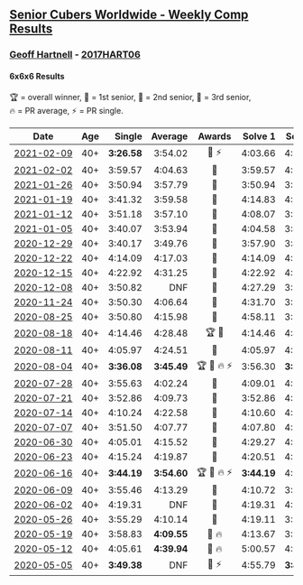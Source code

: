 <style>table {white-space: nowrap;}</style>

## [Senior Cubers Worldwide - Weekly Comp Results](/scw-comp/results/)
### [Geoff Hartnell](README.md) - [2017HART06](https://www.worldcubeassociation.org/persons/2017HART06?event=666)
#### 6x6x6 Results

<span style="white-space: nowrap;">🏆 = overall winner</span>, <span style="white-space: nowrap;">🥇 = 1st senior</span>, <span style="white-space: nowrap;">🥈 = 2nd senior</span>, <span style="white-space: nowrap;">🥉 = 3rd senior</span>, <span style="white-space: nowrap;">🔥 = PR average</span>, <span style="white-space: nowrap;">⚡ = PR single</span>.

| Date | Age | Single | Average | Awards | Solve 1 | Solve 2 | Solve 3 | Video |
| :--: | :--: | --: | --: | :--: | --: | --: | --: | :-- |
| [2021-02-09](../../results/2021-02-09/666.md) | 40+ | **3:26.58** | 3:54.02 | 🥈 ⚡ | 4:03.66 | 4:11.83 | **3:26.58** | [Desktop](https://www.facebook.com/events/1072787469872680/permalink/1073742303110530) / [Mobile](https://m.facebook.com/events/1072787469872680?view=permalink&id=1073742303110530) |
| [2021-02-02](../../results/2021-02-02/666.md) | 40+ | 3:59.57 | 4:04.63 | 🥈 | 3:59.57 | 4:05.98 | 4:08.34 | [Desktop](https://www.facebook.com/events/419241732746821/permalink/419876816016646) / [Mobile](https://m.facebook.com/events/419241732746821?view=permalink&id=419876816016646) |
| [2021-01-26](../../results/2021-01-26/666.md) | 40+ | 3:50.94 | 3:57.79 | 🥈 | 3:50.94 | 3:59.18 | 4:03.24 | [Desktop](https://www.facebook.com/events/886756952081472/permalink/887753345315166) / [Mobile](https://m.facebook.com/events/886756952081472?view=permalink&id=887753345315166) |
| [2021-01-19](../../results/2021-01-19/666.md) | 40+ | 3:41.32 | 3:59.58 | 🥈 | 4:14.83 | 4:02.60 | 3:41.32 | [Desktop](https://www.facebook.com/events/801984480354340/permalink/802388873647234) / [Mobile](https://m.facebook.com/events/801984480354340?view=permalink&id=802388873647234) |
| [2021-01-12](../../results/2021-01-12/666.md) | 40+ | 3:51.18 | 3:57.10 | 🥈 | 4:08.07 | 3:52.04 | 3:51.18 | [Desktop](https://www.facebook.com/events/412251730086008/permalink/412937123350802) / [Mobile](https://m.facebook.com/events/412251730086008?view=permalink&id=412937123350802) |
| [2021-01-05](../../results/2021-01-05/666.md) | 40+ | 3:40.07 | 3:53.94 | 🥉 | 4:04.58 | 3:40.07 | 3:57.16 | [Desktop](https://www.facebook.com/events/438895340619582/permalink/439941383848311) / [Mobile](https://m.facebook.com/events/438895340619582?view=permalink&id=439941383848311) |
| [2020-12-29](../../results/2020-12-29/666.md) | 40+ | 3:40.17 | 3:49.76 | 🥈 | 3:57.90 | 3:40.17 | 3:51.21 | [Desktop](https://www.facebook.com/events/1086076581855919/permalink/1086744491789128) / [Mobile](https://m.facebook.com/events/1086076581855919?view=permalink&id=1086744491789128) |
| [2020-12-22](../../results/2020-12-22/666.md) | 40+ | 4:14.09 | 4:17.03 | 🥈 | 4:14.09 | 4:20.41 | 4:16.60 | [Desktop](https://www.facebook.com/events/202563571576862/permalink/203816864784866) / [Mobile](https://m.facebook.com/events/202563571576862?view=permalink&id=203816864784866) |
| [2020-12-15](../../results/2020-12-15/666.md) | 40+ | 4:22.92 | 4:31.25 | 🥈 | 4:22.92 | 4:29.75 | 4:41.08 | [Desktop](https://www.facebook.com/557281693/videos/10159235104791694) / [Mobile](https://m.facebook.com/557281693/videos/10159235104791694) |
| [2020-12-08](../../results/2020-12-08/666.md) | 40+ | 3:50.82 | DNF | 🥈 | 4:27.29 | 3:50.82 | DNF | [Desktop](https://www.facebook.com/events/209111367450307/permalink/210171760677601) / [Mobile](https://m.facebook.com/events/209111367450307?view=permalink&id=210171760677601) |
| [2020-11-24](../../results/2020-11-24/666.md) | 40+ | 3:50.30 | 4:06.64 | 🥈 | 4:31.70 | 3:57.92 | 3:50.30 | [Desktop](https://www.facebook.com/events/383885642947563/permalink/385114019491392) / [Mobile](https://m.facebook.com/events/383885642947563?view=permalink&id=385114019491392) |
| [2020-08-25](../../results/2020-08-25/666.md) | 40+ | 3:50.80 | 4:15.98 | 🥇 | 4:58.11 | 3:50.80 | 3:59.03 | [Desktop](https://www.facebook.com/events/375269430142971/permalink/376458640024050) / [Mobile](https://m.facebook.com/events/375269430142971?view=permalink&id=376458640024050) |
| [2020-08-18](../../results/2020-08-18/666.md) | 40+ | 4:14.46 | 4:28.48 | 🏆 🥇 | 4:14.46 | 4:49.18 | 4:21.79 | [Desktop](https://www.facebook.com/events/3231806576868309/permalink/3249037848478515) / [Mobile](https://m.facebook.com/events/3231806576868309?view=permalink&id=3249037848478515) |
| [2020-08-11](../../results/2020-08-11/666.md) | 40+ | 4:05.97 | 4:24.51 | 🥇 | 4:05.97 | 4:28.02 | 4:39.55 | [Desktop](https://www.facebook.com/events/1112228215845470/permalink/1114620625606229) / [Mobile](https://m.facebook.com/events/1112228215845470?view=permalink&id=1114620625606229) |
| [2020-08-04](../../results/2020-08-04/666.md) | 40+ | **3:36.08** | **3:45.49** | 🏆 🥇 🔥 ⚡ | 3:56.30 | **3:36.08** | 3:44.09 | [Desktop](https://www.facebook.com/events/770016233779888/permalink/771383613643150) / [Mobile](https://m.facebook.com/events/770016233779888?view=permalink&id=771383613643150) |
| [2020-07-28](../../results/2020-07-28/666.md) | 40+ | 3:55.63 | 4:02.24 | 🥈 | 4:09.01 | 4:02.08 | 3:55.63 | [Desktop](https://www.facebook.com/events/299658408049797/permalink/300999544582350) / [Mobile](https://m.facebook.com/events/299658408049797?view=permalink&id=300999544582350) |
| [2020-07-21](../../results/2020-07-21/666.md) | 40+ | 3:52.86 | 4:09.73 | 🥈 | 3:52.86 | 4:28.85 | 4:07.48 | [Desktop](https://www.facebook.com/events/3081159145282455/permalink/3086836471381389) / [Mobile](https://m.facebook.com/events/3081159145282455?view=permalink&id=3086836471381389) |
| [2020-07-14](../../results/2020-07-14/666.md) | 40+ | 4:10.24 | 4:22.58 | 🥈 | 4:10.60 | 4:10.24 | 4:46.89 | [Desktop](https://www.facebook.com/events/2729568740635198/permalink/2730685737190165) / [Mobile](https://m.facebook.com/events/2729568740635198?view=permalink&id=2730685737190165) |
| [2020-07-07](../../results/2020-07-07/666.md) | 40+ | 3:51.50 | 4:07.77 | 🥈 | 4:07.80 | 4:24.01 | 3:51.50 | [Desktop](https://www.facebook.com/events/307625317040136/permalink/308549293614405) / [Mobile](https://m.facebook.com/events/307625317040136?view=permalink&id=308549293614405) |
| [2020-06-30](../../results/2020-06-30/666.md) | 40+ | 4:05.01 | 4:15.52 | 🥈 | 4:29.27 | 4:05.01 | 4:12.27 | [Desktop](https://www.facebook.com/events/284746466306313/permalink/287520846028875) / [Mobile](https://m.facebook.com/events/284746466306313?view=permalink&id=287520846028875) |
| [2020-06-23](../../results/2020-06-23/666.md) | 40+ | 4:15.24 | 4:19.87 | 🥈 | 4:20.51 | 4:15.24 | 4:23.87 | [Desktop](https://www.facebook.com/events/268636114456043/permalink/270223450963976) / [Mobile](https://m.facebook.com/events/268636114456043?view=permalink&id=270223450963976) |
| [2020-06-16](../../results/2020-06-16/666.md) | 40+ | **3:44.19** | **3:54.60** | 🏆 🥇 🔥 ⚡ | **3:44.19** | 4:04.88 | 3:54.74 | [Desktop](https://www.facebook.com/events/256188575607890/permalink/257143898845691) / [Mobile](https://m.facebook.com/events/256188575607890?view=permalink&id=257143898845691) |
| [2020-06-09](../../results/2020-06-09/666.md) | 40+ | 3:55.46 | 4:13.29 | 🥈 | 4:10.72 | 3:55.46 | 4:33.70 | [Desktop](https://www.facebook.com/events/1130228284009045/permalink/1131765967188610) / [Mobile](https://m.facebook.com/events/1130228284009045?view=permalink&id=1131765967188610) |
| [2020-06-02](../../results/2020-06-02/666.md) | 40+ | 4:19.31 | DNF | 🥈 | 4:19.31 | 4:21.71 | DNF | [Desktop](https://www.facebook.com/events/573401076937046/permalink/574319000178587) / [Mobile](https://m.facebook.com/events/573401076937046?view=permalink&id=574319000178587) |
| [2020-05-26](../../results/2020-05-26/666.md) | 40+ | 3:55.29 | 4:10.14 | 🥈 | 4:19.11 | 3:55.29 | 4:16.01 | [Desktop](https://www.facebook.com/events/637852836799991/permalink/638518373400104) / [Mobile](https://m.facebook.com/events/637852836799991?view=permalink&id=638518373400104) |
| [2020-05-19](../../results/2020-05-19/666.md) | 40+ | 3:58.83 | **4:09.55** | 🥈 🔥 | 4:13.67 | 3:58.83 | 4:16.15 | [Desktop](https://www.facebook.com/events/201300894172579/permalink/202036944098974) / [Mobile](https://m.facebook.com/events/201300894172579?view=permalink&id=202036944098974) |
| [2020-05-12](../../results/2020-05-12/666.md) | 40+ | 4:05.61 | **4:39.94** | 🥈 🔥 | 5:00.57 | 4:05.61 | 4:53.65 | [Desktop](https://www.facebook.com/events/276138643524223/permalink/276877166783704) / [Mobile](https://m.facebook.com/events/276138643524223?view=permalink&id=276877166783704) |
| [2020-05-05](../../results/2020-05-05/666.md) | 40+ | **3:49.38** | DNF | 🥉 ⚡ | 4:55.79 | **3:49.38** | DNS | [Desktop](https://www.facebook.com/events/557526585195168/permalink/558261701788323) / [Mobile](https://m.facebook.com/events/557526585195168?view=permalink&id=558261701788323) |


<!-- Global site tag (gtag.js) - Google Analytics -->
<script async src="https://www.googletagmanager.com/gtag/js?id=UA-86348435-3"></script>
<script>window.dataLayer = window.dataLayer || []; function gtag() {dataLayer.push(arguments);} gtag('js', new Date()); gtag('config', 'UA-86348435-3');</script>
